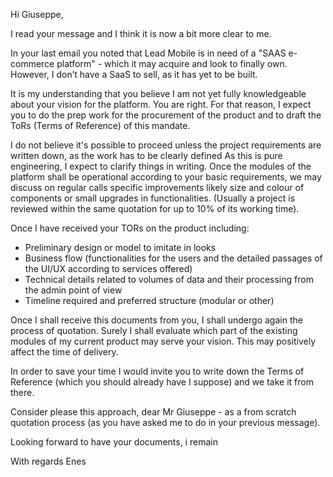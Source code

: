 Hi Giuseppe,

I read your message and I think it is now a bit more clear to me. 

In your last email you noted that Lead Mobile is in need of a "SAAS e-commerce platform" - which it may acquire and look to finally own. However, I don’t have a SaaS to sell, as it has yet to be built.

It is my understanding that you believe I am not yet fully knowledgeable about your vision for the platform. You are right.
For that reason, I expect you to do the prep work for the procurement of the product and to draft the ToRs (Terms of Reference) of this mandate. 

I do not believe it's possible to proceed unless the project requirements are written down, as the work has to be clearly defined
As this is pure engineering, I expect to clarify things in writing. 
Once the modules of the platform shall be operational according to your basic requirements, we may discuss on regular calls specific improvements likely size and colour of components or small upgrades in functionalities. (Usually a project is reviewed within the same quotation for up to 10% of its working time).

Once I have received your TORs on the product including:
- Preliminary design or model to imitate in looks
- Business flow (functionalities for the users and the detailed passages of the UI/UX according to services offered)
- Technical details related to volumes of data and their processing from the admin point of view
- Timeline required and preferred structure (modular or other)

Once I shall receive this documents from you, I shall undergo again the process of quotation.
Surely I shall evaluate which part of the existing modules of my current product may serve your vision. This may positively affect the time of delivery.

In order to save your time I would invite you to write down the Terms of Reference (which you should already have I suppose) and we take it from there.

Consider please this approach, dear Mr Giuseppe - as a from scratch quotation process (as you have asked me to do in your previous message).

Looking forward to have your documents, i remain

With regards
Enes